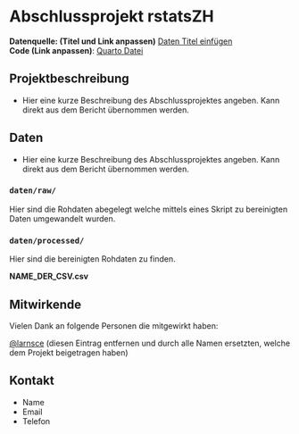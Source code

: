 # Abschlussprojekt rstatsZH

**Datenquelle: (Titel und Link anpassen)** [Daten Titel einfügen](https://www.zh.ch)  
**Code (Link anpassen)**: [Quarto Datei](https://github.com/rstatszh-k010/projekt-rainbow-train/blob/master/docs/index.qmd)

## Projektbeschreibung

- Hier eine kurze Beschreibung des Abschlussprojektes angeben. Kann direkt aus dem Bericht übernommen werden.

## Daten

- Hier eine kurze Beschreibung des Abschlussprojektes angeben. Kann direkt aus dem Bericht übernommen werden.

### `daten/raw/`

Hier sind die Rohdaten abegelegt welche mittels eines Skript zu bereinigten Daten umgewandelt wurden. 

### `daten/processed/`

Hier sind die bereinigten Rohdaten zu finden. 

**NAME_DER_CSV.csv**

## Mitwirkende

Vielen Dank an folgende Personen die mitgewirkt haben: 

[@larnsce](https://github.com/larnsce) (diesen Eintrag entfernen und durch alle Namen ersetzten, welche dem Projekt beigetragen haben)

## Kontakt

- Name
- Email
- Telefon 



